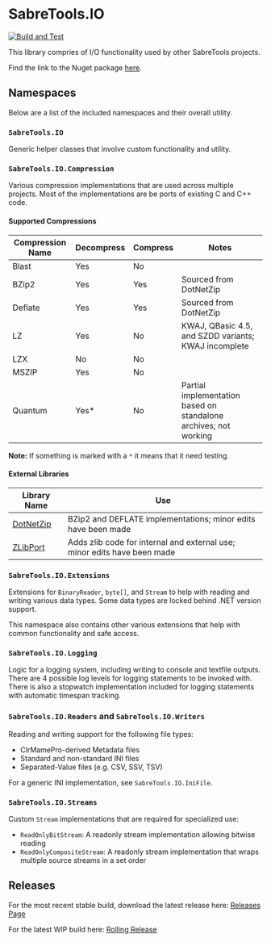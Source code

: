 # SabreTools.IO

[![Build and Test](https://github.com/SabreTools/SabreTools.IO/actions/workflows/build_and_test.yml/badge.svg)](https://github.com/SabreTools/SabreTools.IO/actions/workflows/build_and_test.yml)

This library compries of I/O functionality used by other SabreTools projects.

Find the link to the Nuget package [here](https://www.nuget.org/packages/SabreTools.IO).

## Namespaces

Below are a list of the included namespaces and their overall utility.

### `SabreTools.IO`

Generic helper classes that involve custom functionality and utility.

### `SabreTools.IO.Compression`

Various compression implementations that are used across multiple projects. Most of the implementations are be ports of existing C and C++ code.

#### Supported Compressions

| Compression Name | Decompress | Compress | Notes |
| --- | --- | --- | --- |
| Blast | Yes | No | |
| BZip2 | Yes | Yes | Sourced from DotNetZip |
| Deflate | Yes | Yes | Sourced from DotNetZip |
| LZ | Yes | No | KWAJ, QBasic 4.5, and SZDD variants; KWAJ incomplete |
| LZX | No | No | |
| MSZIP | Yes | No | |
| Quantum | Yes* | No | Partial implementation based on standalone archives; not working |

**Note:** If something is marked with a `*` it means that it need testing.

#### External Libraries

| Library Name | Use |
| --- | ---|
| [DotNetZip](https://github.com/DinoChiesa/DotNetZip) | BZip2 and DEFLATE implementations; minor edits have been made |
| [ZLibPort](https://github.com/Nanook/zlib-C-To-CSharp-Port) | Adds zlib code for internal and external use; minor edits have been made |

### `SabreTools.IO.Extensions`

Extensions for `BinaryReader`, `byte[]`, and `Stream` to help with reading and writing various data types. Some data types are locked behind .NET version support.

This namespace also contains other various extensions that help with common functionality and safe access.

### `SabreTools.IO.Logging`

Logic for a logging system, including writing to console and textfile outputs. There are 4 possible log levels for logging statements to be invoked with. There is also a stopwatch implementation included for logging statements with automatic timespan tracking.

### `SabreTools.IO.Readers` and `SabreTools.IO.Writers`

Reading and writing support for the following file types:

- ClrMamePro-derived Metadata files
- Standard and non-standard INI files
- Separated-Value files (e.g. CSV, SSV, TSV)

For a generic INI implementation, see `SabreTools.IO.IniFile`.

### `SabreTools.IO.Streams`

Custom `Stream` implementations that are required for specialized use:

- `ReadOnlyBitStream`: A readonly stream implementation allowing bitwise reading
- `ReadOnlyCompositeStream`: A readonly stream implementation that wraps multiple source streams in a set order

## Releases

For the most recent stable build, download the latest release here: [Releases Page](https://github.com/SabreTools/SabreTools.IO/releases)

For the latest WIP build here: [Rolling Release](https://github.com/SabreTools/SabreTools.IO/releases/rolling)
